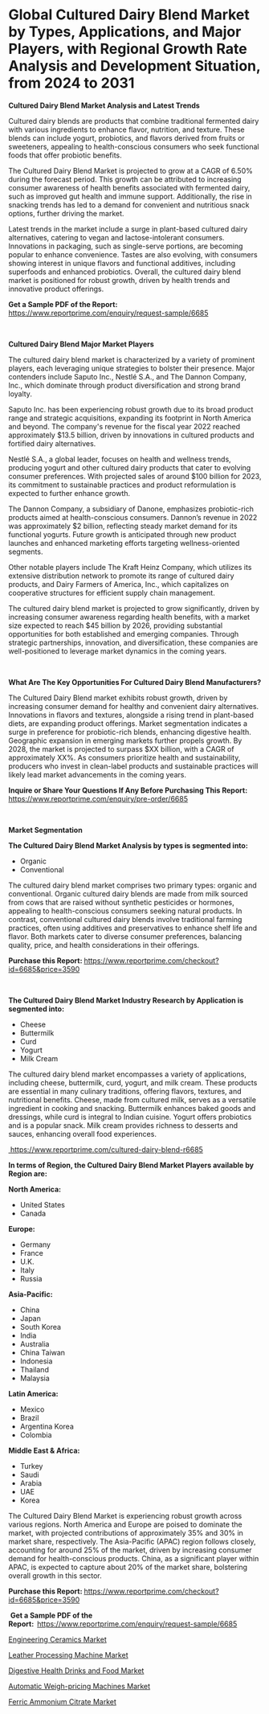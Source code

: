 <p><h1>Global Cultured Dairy Blend Market by Types, Applications, and Major Players, with Regional Growth Rate Analysis and Development Situation, from 2024 to 2031</h1></p><p><strong>Cultured Dairy Blend Market Analysis and Latest Trends</strong></p>
<p><p>Cultured dairy blends are products that combine traditional fermented dairy with various ingredients to enhance flavor, nutrition, and texture. These blends can include yogurt, probiotics, and flavors derived from fruits or sweeteners, appealing to health-conscious consumers who seek functional foods that offer probiotic benefits. </p><p>The Cultured Dairy Blend Market is projected to grow at a CAGR of 6.50% during the forecast period. This growth can be attributed to increasing consumer awareness of health benefits associated with fermented dairy, such as improved gut health and immune support. Additionally, the rise in snacking trends has led to a demand for convenient and nutritious snack options, further driving the market.</p><p>Latest trends in the market include a surge in plant-based cultured dairy alternatives, catering to vegan and lactose-intolerant consumers. Innovations in packaging, such as single-serve portions, are becoming popular to enhance convenience. Tastes are also evolving, with consumers showing interest in unique flavors and functional additives, including superfoods and enhanced probiotics. Overall, the cultured dairy blend market is positioned for robust growth, driven by health trends and innovative product offerings.</p></p>
<p><strong>Get a Sample PDF of the Report:&nbsp;</strong> <a href="https://www.reportprime.com/enquiry/request-sample/6685">https://www.reportprime.com/enquiry/request-sample/6685</a></p>
<p>&nbsp;</p>
<p><strong>Cultured Dairy Blend Major Market Players</strong></p>
<p><p>The cultured dairy blend market is characterized by a variety of prominent players, each leveraging unique strategies to bolster their presence. Major contenders include Saputo Inc., Nestlé S.A., and The Dannon Company, Inc., which dominate through product diversification and strong brand loyalty. </p><p>Saputo Inc. has been experiencing robust growth due to its broad product range and strategic acquisitions, expanding its footprint in North America and beyond. The company's revenue for the fiscal year 2022 reached approximately $13.5 billion, driven by innovations in cultured products and fortified dairy alternatives.</p><p>Nestlé S.A., a global leader, focuses on health and wellness trends, producing yogurt and other cultured dairy products that cater to evolving consumer preferences. With projected sales of around $100 billion for 2023, its commitment to sustainable practices and product reformulation is expected to further enhance growth.</p><p>The Dannon Company, a subsidiary of Danone, emphasizes probiotic-rich products aimed at health-conscious consumers. Dannon’s revenue in 2022 was approximately $2 billion, reflecting steady market demand for its functional yogurts. Future growth is anticipated through new product launches and enhanced marketing efforts targeting wellness-oriented segments.</p><p>Other notable players include The Kraft Heinz Company, which utilizes its extensive distribution network to promote its range of cultured dairy products, and Dairy Farmers of America, Inc., which capitalizes on cooperative structures for efficient supply chain management. </p><p>The cultured dairy blend market is projected to grow significantly, driven by increasing consumer awareness regarding health benefits, with a market size expected to reach $45 billion by 2026, providing substantial opportunities for both established and emerging companies. Through strategic partnerships, innovation, and diversification, these companies are well-positioned to leverage market dynamics in the coming years.</p></p>
<p>&nbsp;</p>
<p><strong>What Are The Key Opportunities For Cultured Dairy Blend Manufacturers?</strong></p>
<p><p>The Cultured Dairy Blend market exhibits robust growth, driven by increasing consumer demand for healthy and convenient dairy alternatives. Innovations in flavors and textures, alongside a rising trend in plant-based diets, are expanding product offerings. Market segmentation indicates a surge in preference for probiotic-rich blends, enhancing digestive health. Geographic expansion in emerging markets further propels growth. By 2028, the market is projected to surpass $XX billion, with a CAGR of approximately XX%. As consumers prioritize health and sustainability, producers who invest in clean-label products and sustainable practices will likely lead market advancements in the coming years.</p></p>
<p><strong>Inquire or Share Your Questions If Any Before Purchasing This Report:</strong> <a href="https://www.reportprime.com/enquiry/pre-order/6685">https://www.reportprime.com/enquiry/pre-order/6685</a></p>
<p>&nbsp;</p>
<p><strong>Market Segmentation</strong></p>
<p><strong>The Cultured Dairy Blend Market Analysis by types is segmented into:</strong></p>
<p><ul><li>Organic</li><li>Conventional</li></ul></p>
<p><p>The cultured dairy blend market comprises two primary types: organic and conventional. Organic cultured dairy blends are made from milk sourced from cows that are raised without synthetic pesticides or hormones, appealing to health-conscious consumers seeking natural products. In contrast, conventional cultured dairy blends involve traditional farming practices, often using additives and preservatives to enhance shelf life and flavor. Both markets cater to diverse consumer preferences, balancing quality, price, and health considerations in their offerings.</p></p>
<p><strong>Purchase this Report:&nbsp;</strong><a href="https://www.reportprime.com/checkout?id=6685&price=3590">https://www.reportprime.com/checkout?id=6685&price=3590</a></p>
<p>&nbsp;</p>
<p><strong>The Cultured Dairy Blend Market Industry Research by Application is segmented into:</strong></p>
<p><ul><li>Cheese</li><li>Buttermilk</li><li>Curd</li><li>Yogurt</li><li>Milk Cream</li></ul></p>
<p><p>The cultured dairy blend market encompasses a variety of applications, including cheese, buttermilk, curd, yogurt, and milk cream. These products are essential in many culinary traditions, offering flavors, textures, and nutritional benefits. Cheese, made from cultured milk, serves as a versatile ingredient in cooking and snacking. Buttermilk enhances baked goods and dressings, while curd is integral to Indian cuisine. Yogurt offers probiotics and is a popular snack. Milk cream provides richness to desserts and sauces, enhancing overall food experiences.</p></p>
<p><a href="https://www.reportprime.com/cultured-dairy-blend-r6685">&nbsp;https://www.reportprime.com/cultured-dairy-blend-r6685</a></p>
<p><strong>In terms of Region, the Cultured Dairy Blend Market Players available by Region are:</strong></p>
<p>
    <p> <strong> North America: </strong>
        <ul>
            <li>United States</li>
            <li>Canada</li>
        </ul>
        </p> 
    <p> <strong> Europe: </strong>
        <ul>
            <li>Germany</li>
            <li>France</li>
            <li>U.K.</li>
            <li>Italy</li>
            <li>Russia</li>
        </ul>
        </p> 
    <p> <strong> Asia-Pacific: </strong>
        <ul>
            <li>China</li>
            <li>Japan</li>
            <li>South Korea</li>
            <li>India</li>
            <li>Australia</li>
            <li>China Taiwan</li>
            <li>Indonesia</li>
            <li>Thailand</li>
            <li>Malaysia</li>
        </ul>
        </p> 
    <p> <strong> Latin America: </strong>
        <ul>
            <li>Mexico</li>
            <li>Brazil</li>
            <li>Argentina Korea</li>
            <li>Colombia</li>
        </ul>
        </p> 
    <p> <strong> Middle East & Africa: </strong>
        <ul>
            <li>Turkey</li>
            <li>Saudi</li>
            <li>Arabia</li>
            <li>UAE</li>
            <li>Korea</li>
        </ul>
    </p>
    </p>
<p><p>The Cultured Dairy Blend Market is experiencing robust growth across various regions. North America and Europe are poised to dominate the market, with projected contributions of approximately 35% and 30% in market share, respectively. The Asia-Pacific (APAC) region follows closely, accounting for around 25% of the market, driven by increasing consumer demand for health-conscious products. China, as a significant player within APAC, is expected to capture about 20% of the market share, bolstering overall growth in this sector.</p></p>
<p><strong>Purchase this Report: </strong><a href="https://www.reportprime.com/checkout?id=6685&price=3590">https://www.reportprime.com/checkout?id=6685&price=3590</a></p>
<p>&nbsp;<strong>Get a Sample PDF of the Report:&nbsp;&nbsp;</strong><a href="https://www.reportprime.com/enquiry/request-sample/6685">https://www.reportprime.com/enquiry/request-sample/6685</a></p>
<p><strong></strong></p>
<p><p><a href="https://www.linkedin.com/pulse/engineering-ceramics-market-trends-strategic-insights-bpa4e?trackingId=Dc2Goa09QHKTMIia%2BG3V0A%3D%3D">Engineering Ceramics Market</a></p><p><a href="https://medium.com/@pelloscooterist_44143/leather-processing-machine-market-trends-and-regional-insights-forecasted-for-period-from-2024-to-b310809d46a8">Leather Processing Machine Market</a></p><p><a href="https://issuu.com/reportprime-2/docs/digestive-health-drinks-and-food-ma_ae38f4433872d8">Digestive Health Drinks and Food Market</a></p><p><a href="https://issuu.com/reportprime-2/docs/automatic-weigh-pricing-machines-ma_af4445e32ba4af">Automatic Weigh-pricing Machines Market</a></p><p><a href="https://www.linkedin.com/pulse/global-ferric-ammonium-citrate-industry-analysis-share-21iwe?trackingId=FiXarbPbQGmO0xFrR6ss4w%3D%3D">Ferric Ammonium Citrate Market</a></p></p>